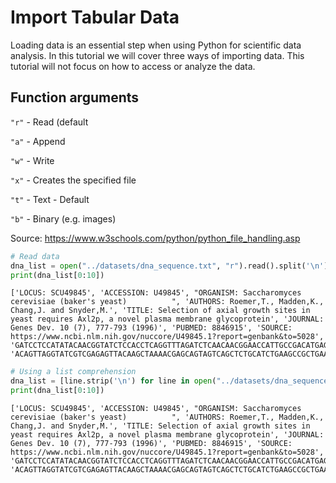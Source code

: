 # Import Tabular Data

Loading data is an essential step when using Python for scientific data analysis. In this tutorial we will cover three ways of importing data. This tutorial will not focus on how to access or analyze the data.

## Function arguments

`"r"` - Read (default

`"a"` - Append

`"w"` - Write

`"x"` - Creates the specified file

`"t"` - Text - Default

`"b"` - Binary (e.g. images)

Source: <https://www.w3schools.com/python/python_file_handling.asp>


```python
# Read data
dna_list = open("../datasets/dna_sequence.txt", "r").read().split('\n')
print(dna_list[0:10])

```

    ['LOCUS: SCU49845', 'ACCESSION: U49845', "ORGANISM: Saccharomyces cerevisiae (baker's yeast)          ", 'AUTHORS: Roemer,T., Madden,K., Chang,J. and Snyder,M.', 'TITLE: Selection of axial growth sites in yeast requires Axl2p, a novel plasma membrane glycoprotein', 'JOURNAL: Genes Dev. 10 (7), 777-793 (1996)', 'PUBMED: 8846915', 'SOURCE: https://www.ncbi.nlm.nih.gov/nuccore/U49845.1?report=genbank&to=5028', 'GATCCTCCATATACAACGGTATCTCCACCTCAGGTTTAGATCTCAACAACGGAACCATTGCCGACATGAG', 'ACAGTTAGGTATCGTCGAGAGTTACAAGCTAAAACGAGCAGTAGTCAGCTCTGCATCTGAAGCCGCTGAA']



```python
# Using a list comprehension
dna_list = [line.strip('\n') for line in open("../datasets/dna_sequence.txt","r")]
print(dna_list[0:10])

```

    ['LOCUS: SCU49845', 'ACCESSION: U49845', "ORGANISM: Saccharomyces cerevisiae (baker's yeast)          ", 'AUTHORS: Roemer,T., Madden,K., Chang,J. and Snyder,M.', 'TITLE: Selection of axial growth sites in yeast requires Axl2p, a novel plasma membrane glycoprotein', 'JOURNAL: Genes Dev. 10 (7), 777-793 (1996)', 'PUBMED: 8846915', 'SOURCE: https://www.ncbi.nlm.nih.gov/nuccore/U49845.1?report=genbank&to=5028', 'GATCCTCCATATACAACGGTATCTCCACCTCAGGTTTAGATCTCAACAACGGAACCATTGCCGACATGAG', 'ACAGTTAGGTATCGTCGAGAGTTACAAGCTAAAACGAGCAGTAGTCAGCTCTGCATCTGAAGCCGCTGAA']

